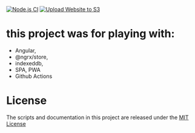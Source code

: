 [![Node.js CI](https://github.com/Diamondlord/Anydo/workflows/Node.js%20CI/badge.svg)](https://github.com/Diamondlord/Anydo/actions?query=workflow%3A%22Node.js+CI%22) [![Upload Website to S3](https://github.com/Diamondlord/Anydo/workflows/Upload%20Website%20to%20S3/badge.svg)](https://github.com/Diamondlord/Anydo/actions?query=workflow%3A%22Upload+Website+to+S3%22)
  
# this project was for playing with:  
- Angular,
- @ngrx/store, 
- indexeddb, 
- SPA, PWA
- Github Actions

# License

The scripts and documentation in this project are released under the [MIT License](LICENSE)
